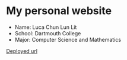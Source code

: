 # My personal website

- Name: Luca Chun Lun Lit
- School: Dartmouth College 
- Major: Computer Science and Mathematics

[Deployed url](https://lucalit888.github.io/me/)
